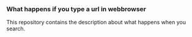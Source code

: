 ### What happens if you type a url in webbrowser
This repository contains the description about what happens when you search.

